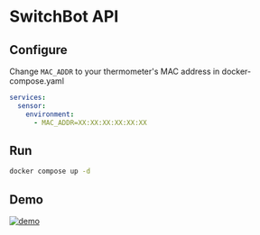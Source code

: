 # SwitchBot API

## Configure
Change `MAC_ADDR` to your thermometer's MAC address in docker-compose.yaml
```yaml
services:
  sensor:
    environment:
      - MAC_ADDR=XX:XX:XX:XX:XX:XX
```

## Run
```bash
docker compose up -d
```

## Demo

[![demo](https://asciinema.org/a/Uo6FmVP2etW5AvrxxJMdmTkWO.svg)](https://asciinema.org/a/Uo6FmVP2etW5AvrxxJMdmTkWO?autoplay=1)
